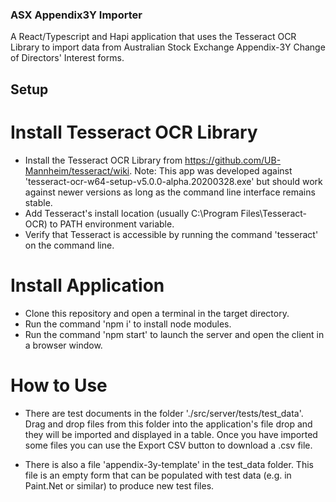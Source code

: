 ### ASX Appendix3Y Importer

A React/Typescript and Hapi application that uses the Tesseract OCR Library to import data from Australian Stock Exchange Appendix-3Y Change of Directors' Interest forms.

## Setup

# Install Tesseract OCR Library

  - Install the Tesseract OCR Library from https://github.com/UB-Mannheim/tesseract/wiki.
      Note: This app was developed against 'tesseract-ocr-w64-setup-v5.0.0-alpha.20200328.exe' but should work against newer versions as long as the command line interface remains stable.
  - Add Tesseract's install location (usually C:\Program Files\Tesseract-OCR) to PATH environment variable.
  - Verify that Tesseract is accessible by running the command 'tesseract' on the command line.
  
# Install Application

  - Clone this repository and open a terminal in the target directory.
  - Run the command 'npm i' to install node modules.
  - Run the command 'npm start' to launch the server and open the client in a browser window.

# How to Use

  - There are test documents in the folder './src/server/tests/test_data'. Drag and drop files from this folder into the application's file drop and they will be imported and displayed in a table. Once you have imported some files you can use the Export CSV button to download a .csv file.

  - There is also a file 'appendix-3y-template' in the test_data folder. This file is an empty form that can be populated with test data (e.g. in Paint.Net or similar) to produce new test files.